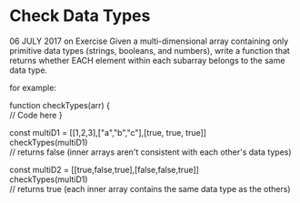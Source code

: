 # Check Data Types
06 JULY 2017 on Exercise
Given a multi-dimensional array containing only primitive data types (strings, booleans, and numbers), write a function that returns whether EACH element within each subarray belongs to the same data type.

for example:

function checkTypes(arr) {  
    // Code here
}

const multiD1 = [[1,2,3],["a","b","c"],[true, true, true]]  
checkTypes(multiD1)  
// returns false (inner arrays aren't consistent with each other's data types)

const multiD2 = [[true,false,true],[false,false,true]]  
checkTypes(multiD1)  
// returns true (each inner array contains the same data type as the others)